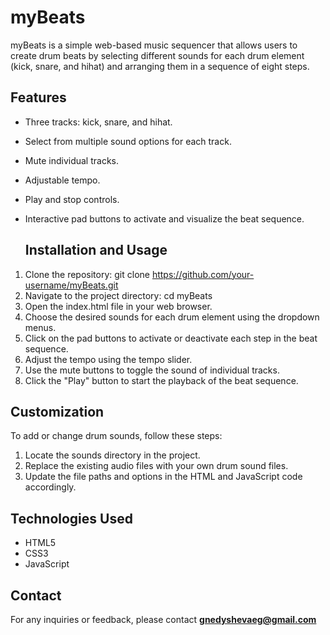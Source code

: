 # myBeats

myBeats is a simple web-based music sequencer that allows users to create drum beats by selecting different sounds for each drum element (kick, snare, and hihat) and arranging them in a sequence of eight steps.

## Features
- Three tracks: kick, snare, and hihat.
- Select from multiple sound options for each track.
- Mute individual tracks.
- Adjustable tempo.
- Play and stop controls.
- Interactive pad buttons to activate and visualize the beat sequence.

  ## Installation and Usage

1. Clone the repository: git clone https://github.com/your-username/myBeats.git
2. Navigate to the project directory: cd myBeats
3. Open the index.html file in your web browser.
4. Choose the desired sounds for each drum element using the dropdown menus.
5. Click on the pad buttons to activate or deactivate each step in the beat sequence.
6. Adjust the tempo using the tempo slider.
7. Use the mute buttons to toggle the sound of individual tracks.
8. Click the "Play" button to start the playback of the beat sequence.

## Customization
To add or change drum sounds, follow these steps:
1. Locate the sounds directory in the project.
2. Replace the existing audio files with your own drum sound files.
3. Update the file paths and options in the HTML and JavaScript code accordingly.

## Technologies Used
- HTML5
- CSS3
- JavaScript

## Contact
For any inquiries or feedback, please contact **gnedyshevaeg@gmail.com**
